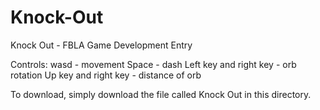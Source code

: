 # Knock-Out
Knock Out - FBLA Game Development Entry

Controls:
wasd - movement
Space - dash
Left key and right key - orb rotation
Up key and right key - distance of orb

To download, simply download the file called Knock Out in this directory.
